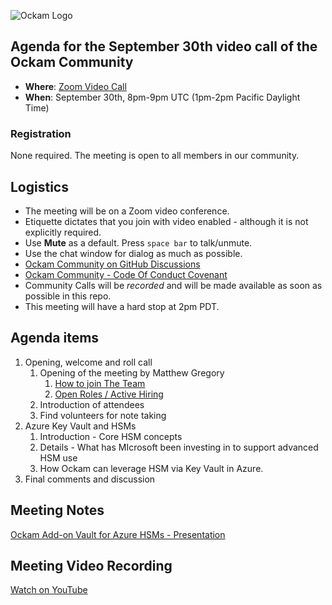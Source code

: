 ![Ockam Logo](../assets/logo.svg)

## Agenda for the September 30th video call of the Ockam Community

- **Where**: [Zoom Video Call](https://ockam.zoom.us/j/93012459605?pwd=VG1YU0NUWExtd25OL0dma283cUZ0Zz09)
- **When**: September 30th, 8pm-9pm UTC (1pm-2pm Pacific Daylight Time)

### Registration

None required. The meeting is open to all members in our community.

## Logistics

* The meeting will be on a Zoom video conference.
* Etiquette dictates that you join with video enabled - although it is not explicitly required.
* Use **Mute** as a default. Press `space bar` to talk/unmute.
* Use the chat window for dialog as much as possible.
* [Ockam Community on GitHub Discussions](https://github.com/ockam-network/ockam/discussions)
* [Ockam Community - Code Of Conduct Covenant](https://www.ockam.io/learn/guides/team/conduct/)
* Community Calls will be *recorded* and will be made available as soon as possible in this repo.
* This meeting will have a hard stop at 2pm PDT.

## Agenda items

1. Opening, welcome and roll call
    1. Opening of the meeting by Matthew Gregory
        1. [How to join The Team](https://www.ockam.io/learn/guides/team/join_us/)
        1. [Open Roles / Active Hiring](https://www.ockam.io/team#open-roles)
    1. Introduction of attendees
    1. Find volunteers for note taking
1. Azure Key Vault and HSMs
    1. Introduction - Core HSM concepts
    1. Details - What has MIcrosoft been investing in to support advanced HSM use
    1. How Ockam can leverage HSM via Key Vault in Azure.
1. Final comments and discussion

## Meeting Notes

[Ockam Add-on Vault for Azure HSMs - Presentation](assets/09-30/sept30call.pdf)

## Meeting Video Recording

[Watch on YouTube](https://www.youtube.com/watch?v=Yjk0Nzydv-A)
